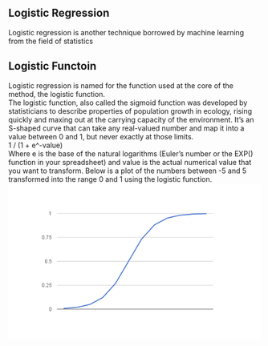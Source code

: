 <h2>Logistic Regression</h2>
Logistic regression is another technique borrowed by machine learning from the field of statistics
<br>
<h2>Logistic Functoin</h2>
Logistic regression is named for the function used at the core of the method, the logistic function.
<br>
The logistic function, also called the sigmoid function was developed by statisticians to describe properties of population growth in ecology, rising quickly and maxing out at the carrying capacity of the environment. It’s an S-shaped curve that can take any real-valued number and map it into a value between 0 and 1, but never exactly at those limits.
<br>
1 / (1 + e^-value)
<br>
Where e is the base of the natural logarithms (Euler’s number or the EXP() function in your spreadsheet) and value is the actual numerical value that you want to transform. Below is a plot of the numbers between -5 and 5 transformed into the range 0 and 1 using the logistic function.
<br>
<img src="Logistic-Function.png">
